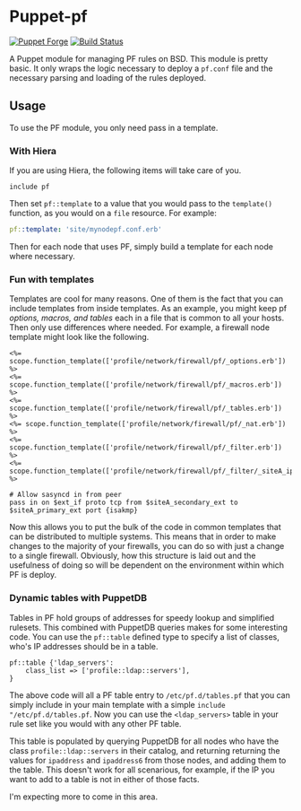 # Puppet-pf

[![Puppet Forge](https://img.shields.io/puppetforge/v/zleslie/pf.svg)]() [![Build Status](https://travis-ci.org/xaque208/puppet-pf.svg?branch=master)](https://travis-ci.org/xaque208/puppet-pf)

A Puppet module for managing PF rules on BSD.  This module is pretty basic.
It only wraps the logic necessary to deploy a `pf.conf` file and the necessary
parsing and loading of the rules deployed.

## Usage

To use the PF module, you only need pass in a template.

### With Hiera

If you are using Hiera, the following items will take care of you.

``` Puppet
include pf
```

Then set `pf::template` to a value that you would pass to the `template()`
function, as you would on a `file` resource.  For example:

``` Yaml
pf::template: 'site/mynodepf.conf.erb'
```

Then for each node that uses PF, simply build a template for each node where
necessary.

### Fun with templates

Templates are cool for many reasons.  One of them is the fact that you can
include templates from inside templates.  As an example, you might keep pf
*options, macros, and tables* each in a file that is common to all your hosts.
Then only use differences where needed.  For example, a firewall node template
might look like the following.

``` ERB
<%= scope.function_template(['profile/network/firewall/pf/_options.erb']) %>
<%= scope.function_template(['profile/network/firewall/pf/_macros.erb']) %>
<%= scope.function_template(['profile/network/firewall/pf/_tables.erb']) %>
<%= scope.function_template(['profile/network/firewall/pf/_nat.erb']) %>
<%= scope.function_template(['profile/network/firewall/pf/_filter.erb']) %>
<%= scope.function_template(['profile/network/firewall/pf/_filter/_siteA_ipsec.erb']) %>

# Allow sasyncd in from peer
pass in on $ext_if proto tcp from $siteA_secondary_ext to $siteA_primary_ext port {isakmp}
```

Now this allows you to put the bulk of the code in common templates that can be
distributed to multiple systems.  This means that in order to make changes to
the majority of your firewalls, you can do so with just a change to a single
firewall.  Obviously, how this structure is laid out and the usefulness of
doing so will be dependent on the environment within which PF is deploy.

### Dynamic tables with PuppetDB

Tables in PF hold groups of addresses for speedy lookup and simplified rulesets.  This combined with PuppetDB queries
 makes for some interesting code.  You can use the `pf::table` defined type to specify a list of classes, who's IP 
 addresses should be in a table.
 
```Puppet
pf::table {'ldap_servers':
    class_list => ['profile::ldap::servers'],
}
```

The above code will all a PF table entry to `/etc/pf.d/tables.pf` that you can simply include in your main 
template with a simple `include "/etc/pf.d/tables.pf`.  Now you can use the `<ldap_servers>` table in your rule set 
like you would with any other PF table.

This table is populated by querying PuppetDB for all nodes who have the class `profile::ldap::servers` in their 
catalog, and returning returning the values for `ipaddress` and `ipaddress6` from those nodes, and adding them to the
table.  This doesn't work for all scenarious, for example, if the IP you want to add to a table is not in either of 
those facts.
 
I'm expecting more to come in this area.
 


